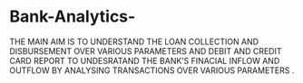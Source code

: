 # Bank-Analytics-
THE MAIN AIM IS TO UNDERSTAND THE LOAN COLLECTION AND DISBURSEMENT OVER VARIOUS PARAMETERS AND DEBIT AND CREDIT CARD REPORT TO UNDESRATAND THE BANK’S FINACIAL INFLOW AND OUTFLOW BY ANALYSING TRANSACTIONS OVER VARIOUS PARAMETERS .
